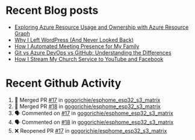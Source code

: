 # Recent Blog posts
<!-- BLOG-POST-LIST:START -->
- [Exploring Azure Resource Usage and Ownership with Azure Resource Graph](https://www.gogorichie.com/blog/microsoft/azure-resource-graph/)
- [Why I Left WordPress &lpar;And Never Looked Back&rpar;](https://www.gogorichie.com/blog/microsoft/so-long-wordpress/)
- [How I Automated Meeting Presence for My Family](https://www.gogorichie.com/blog/office-meeting-indicator/)
- [Git vs Azure DevOps vs GitHub: Understanding the Differences](https://www.gogorichie.com/blog/microsoft/gitvsghvsado/)
- [How I Stream My Church Service to YouTube and Facebook](https://www.gogorichie.com/blog/church_live_stream/)
<!-- BLOG-POST-LIST:END -->


# Recent Github Activity
<!--START_SECTION:activity-->
1. 🎉 Merged PR [#17](https://github.com/gogorichie/esphome_esp32_s3_matrix/pull/17) in [gogorichie/esphome_esp32_s3_matrix](https://github.com/gogorichie/esphome_esp32_s3_matrix)
2. 🎉 Merged PR [#18](https://github.com/gogorichie/esphome_esp32_s3_matrix/pull/18) in [gogorichie/esphome_esp32_s3_matrix](https://github.com/gogorichie/esphome_esp32_s3_matrix)
3. 🗣 Commented on [#17](https://github.com/gogorichie/esphome_esp32_s3_matrix/pull/17#issuecomment-3193887445) in [gogorichie/esphome_esp32_s3_matrix](https://github.com/gogorichie/esphome_esp32_s3_matrix)
4. 🗣 Commented on [#18](https://github.com/gogorichie/esphome_esp32_s3_matrix/pull/18#issuecomment-3193887131) in [gogorichie/esphome_esp32_s3_matrix](https://github.com/gogorichie/esphome_esp32_s3_matrix)
5. ❌ Reopened PR [#17](https://github.com/gogorichie/esphome_esp32_s3_matrix/pull/17) in [gogorichie/esphome_esp32_s3_matrix](https://github.com/gogorichie/esphome_esp32_s3_matrix)
<!--END_SECTION:activity-->

